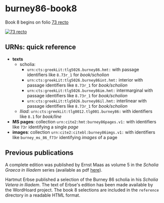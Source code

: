 # burney86-book8

Book 8 begins on
folio [73 recto](http://www.homermultitext.org/ict2/?urn=urn:cite2:citebl:burney86imgs.v1:burney_ms_86_f073r)

[![73 recto](http://www.homermultitext.org/iipsrv?OBJ=IIP,1.0&FIF=/project/homer/pyramidal/deepzoom/citebl/burney86imgs/v1/burney_ms_86_f073r.tif&RGN=0.01709,0.003510,0.9656,0.9921&WID=200&CVT=JPEG)](http://www.homermultitext.org/ict2/?urn=urn:cite2:citebl:burney86imgs.v1:burney_ms_86_f073r)




## URNs: quick reference


- **texts**
    - scholia: 
        - `urn:cts:greekLit:tlg5026.burney86.hmt:` with passage identifiers like `8.73r_1` for *book/scholion*
        - `urn:cts:greekLit:tlg5026.burney86int.hmt:` interior with passage identifiers like `8.73r_1` for *book/scholion*
        - `urn:cts:greekLit:tlg5026.burney86im.hmt:` intermarginal with passage identifiers like `8.73r_1` for *book/scholion*  
        - `urn:cts:greekLit:tlg5026.burney86il.hmt:` interlinear with passage identifiers like `8.73r_1` for *book/scholion*                
    - *Iliad*:  `urn:cts:greekLit:tlg0012.tlg001.burney86:`  with identifiers like `8.1` for *book/line*
- **MS pages**: collection `urn:cite2:hmt:burney86pages.v1:` with identifiers like `73r` identifying a single *page*
- **images**: collection `urn:cite2:citebl:burney86imgs.v1:` with identifiers like `burney_ms_86_f73r` identifying *images* of a page



## Previous publications

A complete edition was published by Ernst Maas as volume 5 in the *Scholia Graeca in Iliadem* series (available as pdf [here](http://www.homermultitext.org/pd-pdfs/Dindorf-v5.pdf)).

Hartmut Erbse published a selection of the Burney 86 scholia in his *Scholia Vetera in Iliadem*.  The text of Erbse's edition has been made available by the WordHoard project.  The book 8 selections are included in the `reference` directory in a readable HTML format.